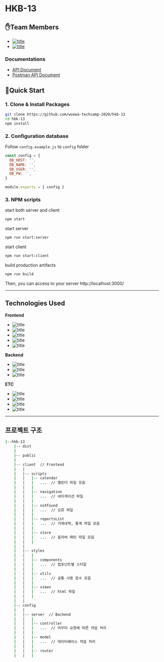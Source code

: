 # HKB-13

## ✋Team Members
- [![title](https://img.shields.io/badge/DEVLOPER-노기진-123456)](https://github.com/nohgijin)
- [![title](https://img.shields.io/badge/DEVLOPER-한규현-123456)](https://github.com/dnacu)


### Documentations
- [API Document](https://github.com/woowa-techcamp-2020/hkb-13/issues/2)
- [Postman API Document](https://documenter.getpostman.com/view/8220125/T1Dv6ZKB?version=latest)

## 🧞Quick Start
### 1. Clone & Install Packages
```bash
git clone https://github.com/woowa-techcamp-2020/hkb-13
cd hbk-13
npm install
```

### 2. Configuration database
Follow `config.example.js` to `config` folder
```js
const config = {
  DB_HOST: '',
  DB_NAME: '',
  DB_USER: '',
  DB_PW: '',
}

module.exports = { config }
```

### 3. NPM scripts
start both server and client
```bash
npm start
```
start server
```bash
npm run start:server
```
start client
```bash
npm run start:client
```
build production artifacts
```bash
npm run build
```
Then, you can access to your server http://localhost:3000/

------

## Technologies Used
**Frontend**
- ![title](https://img.shields.io/badge/-HTML5-E34F26?&logo=html5&logoColor=white)
- ![title](https://img.shields.io/badge/-SCSS-CC6699?&logo=Sass&logoColor=white)
- ![title](https://img.shields.io/badge/-Vanila_javascript-EDD63F?&logo=javascript&logoColor=white)
- ![title](https://img.shields.io/badge/-Webpack-7ac5f1?&logo=Webpack&logoColor=white)
- ![title](https://img.shields.io/badge/-Babel-eece4f?&logo=Babel&logoColor=white)

**Backend**
- ![title](https://img.shields.io/badge/-Node.js-339933?&logo=Node.js&logoColor=white)
- ![title](https://img.shields.io/badge/-Express-191919?&logo=Node.js&logoColor=white)
- ![title](https://img.shields.io/badge/-MySQL-4479A1?&logo=MySQL&logoColor=white)

**ETC**
- ![title](https://img.shields.io/badge/-EC2-232F3E?&logo=Amazon-AWS&logoColor=white)
- ![title](https://img.shields.io/badge/-Github-181717?&logo=Github&logoColor=white)
- ![title](https://img.shields.io/badge/-Slack-4A154B?&logo=Slack&logoColor=white)
- ![title](https://img.shields.io/badge/-Postman-4A154B?&logo=Postman&logoColor=white)

------

## 프로젝트 구조
```bash
|--hkb-13
    |-- dist  
    |
    |-- public
    |
    |-- client  // Frontend
    |   |
    |   |-- scripts
    |   |   |-- calendar
    |   |   |   ...  // 캘린더 파일 모음
    |   |   |
    |   |   |-- navigation
    |   |   |   ...  // 네이게이션 파일
    |   |   |
    |   |   |-- notFound
    |   |   |   ...  // 오류 파일
    |   |   |
    |   |   |-- reportsList  
    |   |   |   ...  // 거래내역, 통계 파일 모음
    |   |   |
    |   |   |-- store
    |   |   |   ...  // 옵저버 패턴 파일 모음
    |   |   |
    |   |
    |   |-- styles
    |   |   |
    |   |   |-- components
    |   |   |   ...  // 컴포넌트별 스타일
    |   |   |
    |   |   |-- utils
    |   |   |   ...  // 공통 사용 함수 모음
    |   |   |
    |   |   |-- views
    |   |   |   ...  // html 파일
    |   |   |    
    |   |
    |-- config
    |   | 
    |   |-- server  // Backend
    |   |   |
    |   |   |-- controller
    |   |   |   ...  // 라우터 요청에 따른 작업 처리
    |   |   |
    |   |   |-- model
    |   |   |   ...  // 데이터베이스 작업 처리
    |   |   |
    |   |   |-- router
    |   |   |
